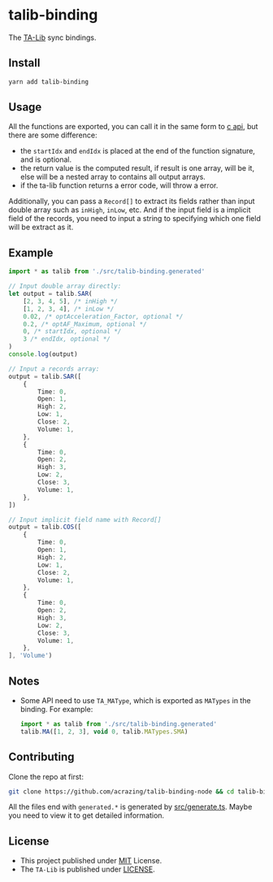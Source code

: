 # talib-binding

The [TA-Lib](http://ta-lib.org/) sync bindings.

## Install

```bash
yarn add talib-binding
```

## Usage

All the functions are exported, you can call it in the same form to [c api](https://ta-lib.org/d_api/d_api.html), but
there are some difference:

- the `startIdx` and `endIdx` is placed at the end of the function signature, and is optional.
- the return value is the computed result, if result is one array, will be it, else will be a nested array to contains all output arrays.
- if the ta-lib function returns a error code, will throw a error.

Additionally, you can pass a `Record[]` to extract its fields rather than input double array such as `inHigh`, `inLow`, etc.
And if the input field is a implicit field of the records, you need to input a string to specifying which one field will be extract
as it.

## Example

```typescript
import * as talib from './src/talib-binding.generated'

// Input double array directly:
let output = talib.SAR(
    [2, 3, 4, 5], /* inHigh */
    [1, 2, 3, 4], /* inLow */
    0.02, /* optAcceleration_Factor, optional */
    0.2, /* optAF_Maximum, optional */
    0, /* startIdx, optional */
    3 /* endIdx, optional */
)
console.log(output)

// Input a records array:
output = talib.SAR([
    {
        Time: 0,
        Open: 1,
        High: 2,
        Low: 1,
        Close: 2,
        Volume: 1,
    },
    {
        Time: 0,
        Open: 2,
        High: 3,
        Low: 2,
        Close: 3,
        Volume: 1,
    },
])

// Input implicit field name with Record[]
output = talib.COS([
    {
        Time: 0,
        Open: 1,
        High: 2,
        Low: 1,
        Close: 2,
        Volume: 1,
    },
    {
        Time: 0,
        Open: 2,
        High: 3,
        Low: 2,
        Close: 3,
        Volume: 1,
    },
], 'Volume')
```

## Notes

- Some API need to use `TA_MAType`, which is exported as `MATypes` in the binding. For example:
    ```typescript
    import * as talib from './src/talib-binding.generated'
    talib.MA([1, 2, 3], void 0, talib.MATypes.SMA)
    ```

## Contributing

Clone the repo at first:

```bash
git clone https://github.com/acrazing/talib-binding-node && cd talib-binding-node
```

All the files end with `generated.*` is generated by [src/generate.ts](./src/generate.ts). Maybe you need to view it
to get detailed information.

## License

- This project published under [MIT](./LICENSE) License.
- The `TA-Lib` is published under [LICENSE](./ta-lib/LICENSE.TXT).